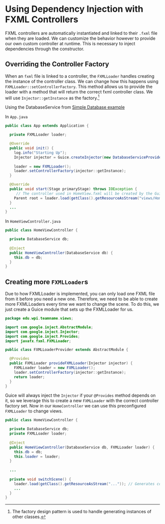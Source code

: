 # Using Dependency Injection with FXML Controllers

FXML controllers are automatically instantiated and linked to their `.fxml` file when they are loaded. We can customize the behavior however to provide our own custom controller at runtime. This is necessary to inject dependencies through the constructor. 

## Overriding the **Controller Factory**

When an `fxml` file is linked to a controller, the `FXMLLoader` handles creating the instance of the controller class. We can change how this happens using `FXMLLoader::setControllerFactory`. This method allows us to provide the loader with a method that will return the correct fxml controller class. We will use `Injector::getInstance` as the factory.[^1]

[^1]: The factory design pattern is used to handle generating instances of other classes.

Using the DatabaseService from [Simple Database example](simple_db.md)

In `App.java`

```java
public class App extends Application {

  private FXMLLoader loader;

  @Override
  public void init() {
    log.info("Starting Up");
    Injector injector = Guice.createInjector(new DatabaseServiceProvider());
    
    loader = new FXMLLoader();
    loader.setControllerFactory(injector::getInstance);
  }

  @Override
  public void start(Stage primaryStage) throws IOException {
  	 // The controller used in HomeView.fxml will be created by the Guice Injector
    Parent root = loader.load(getClass().getResourceAsStream("views/HomeView.fxml"));
  }
  ...
}
```

In `HomeViewController.java`

```java
public class HomeViewController {

  private DatabaseService db;
  
  @Inject
  public HomeViewController(DatabaseService db) {
    this.db = db;
  }
}
```

## Creating more `FXMLLoader`s

Due to how FXMLLoader is implemented, you can only load one FXML file from it before you need a new one. Therefore, we need to be able to create more FXMLLoaders every time we want to change the scene. To do this, we just create a Guice module that sets up the FXMLLoader for us.

```java
package edu.wpi.teamname.views;

import com.google.inject.AbstractModule;
import com.google.inject.Injector;
import com.google.inject.Provides;
import javafx.fxml.FXMLLoader;

public class FXMLLoaderProvider extends AbstractModule {

  @Provides
  public FXMLLoader provideFXMLLoader(Injector injector) {
    FXMLLoader loader = new FXMLLoader();
    loader.setControllerFactory(injector::getInstance);
    return loader;
  }
}
```

Guice will always inject the `Injector` if your `@Provides` method depends on it, so we leverage this to create a new `FXMLLoader` with the correct controller factory set. Now in our `HomeController` we can use this preconfigured `FXMLLoader` to change views.

```java
public class HomeViewController {

  private DatabaseService db;
  private FXMLLoader loader;
  
  @Inject
  public HomeViewController(DatabaseService db, FXMLLoader loader) {
    this.db = db;
    this.loader = loader;
  }
  
  ...
  
  private void switchScene() {
    loader.load(getClass().getResourceAsStream("...")); // Generates controller from Guice
    ...
  }
}
```

